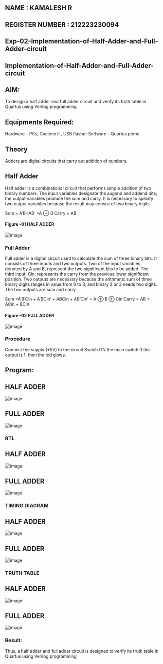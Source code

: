 ## NAME : KAMALESH R
## REGISTER NUMBER : 212223230094

## Exp-02-Implementation-of-Half-Adder-and-Full-Adder-circuit

## Implementation-of-Half-Adder-and-Full-Adder-circuit
## AIM:
To design a half adder and full adder circuit and verify its truth table in Quartus using Verilog programming.

## Equipments Required:
Hardware – PCs, Cyclone II , USB flasher
Software – Quartus prime
 ## Theory
Adders are digital circuits that carry out addition of numbers.

## Half Adder
Half adder is a combinational circuit that performs simple addition of two binary numbers. The input variables designate the augend and addend bits; the output variables produce the sum and carry. It is necessary to specify two output variables because the result may consist of two binary digits.

Sum = A’B+AB’ =A ⊕ B Carry = AB
#### Figure -01 HALF ADDER 
 ![image](https://user-images.githubusercontent.com/36288975/163552156-a13e5a56-c638-4110-97d9-8896907c8d25.png)



### Full Adder
Full adder is a digital circuit used to calculate the sum of three binary bits. It consists of three inputs and two outputs. Two of the input variables, denoted by A and B, represent the two significant bits to be added. The third input, Cin, represents the carry from the previous lower significant position. Two outputs are necessary because the arithmetic sum of three binary digits ranges in value from 0 to 3, and binary 2 or 3 needs two digits. The two outputs are sum and carry.

Sum =A’B’Cin + A’BCin’ + ABCin + AB’Cin’ = A ⊕ B ⊕ Cin Carry = AB + ACin + BCin


#### Figure -02 FULL ADDER 
![image](https://user-images.githubusercontent.com/36288975/163552057-b3547877-6d07-45b4-b7e0-bcfebfad9e1d.png)



### Procedure

Connect the supply (+5V) to the circuit Switch ON the main switch If the output is 1, then the led glows.

## Program:

## HALF ADDER 
![image](https://github.com/KAMALESHNITHYA/Exp-02-Implementation-of-Half-Adder-and-Full-Adder-circuit/assets/145743119/ece514ec-bce9-4986-ae89-06812079a5e0)

## FULL ADDER
![image](https://github.com/KAMALESHNITHYA/Exp-02-Implementation-of-Half-Adder-and-Full-Adder-circuit/assets/145743119/ff4187c6-006c-4238-980d-2f21b650cfb6)


### RTL

## HALF ADDER 
![image](https://github.com/KAMALESHNITHYA/Exp-02-Implementation-of-Half-Adder-and-Full-Adder-circuit/assets/145743119/304b3284-dffd-43fd-93c0-bc20423ea8c0)

## FULL ADDER
![image](https://github.com/KAMALESHNITHYA/Exp-02-Implementation-of-Half-Adder-and-Full-Adder-circuit/assets/145743119/10b600cb-2b81-4604-a925-cf68b76a58a1)

### TIMING DIAGRAM

## HALF ADDER 
![image](https://github.com/KAMALESHNITHYA/Exp-02-Implementation-of-Half-Adder-and-Full-Adder-circuit/assets/145743119/6be9217c-6c8d-466a-b41e-b7ec41b4b2f7)

## FULL ADDER
![image](https://github.com/KAMALESHNITHYA/Exp-02-Implementation-of-Half-Adder-and-Full-Adder-circuit/assets/145743119/d3d269a2-4b75-437a-943f-5bde17a2bf65)


### TRUTH TABLE 
## HALF ADDER 
![image](https://github.com/KAMALESHNITHYA/Exp-02-Implementation-of-Half-Adder-and-Full-Adder-circuit/assets/145743119/389b51db-a45c-400b-bb0a-6ab6d0f37414)

## FULL ADDER
![image](https://github.com/KAMALESHNITHYA/Exp-02-Implementation-of-Half-Adder-and-Full-Adder-circuit/assets/145743119/36ab7d62-ec67-4fef-bd60-9d918a8d602e)


### Result:
Thus, a half adder and full adder circuit is designed to verify its truth table in Quartus using Verilog programming
